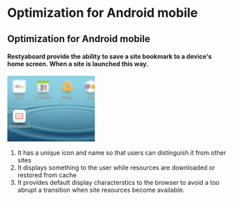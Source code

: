 # Optimization for Android mobile

## Optimization for Android mobile

#### Restyaboard provide the ability to save a site bookmark to a device's home screen. When a site is launched this way.

![[Image: Optimized for Android mobile]](android_mobile.png "Optimized for Android mobile")

1.  It has a unique icon and name so that users can distinguish it from other sites
2.  It displays something to the user while resources are downloaded or restored from cache
3.  It provides default display characterstics to the browser to avoid a too abrupt a transition when site resources become available.